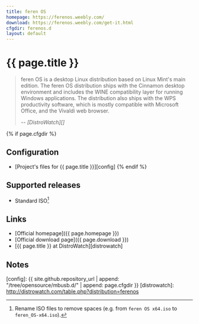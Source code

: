 ```yaml
---
title: feren OS
homepage: https://ferenos.weebly.com/
download: https://ferenos.weebly.com/get-it.html
cfgdir: ferenos.d
layout: default
---
```


# {{ page.title }}

> feren OS is a desktop Linux distribution based on Linux Mint's main edition.
> The feren OS distribution ships with the Cinnamon desktop environment and
> includes the WINE compatibility layer for running Windows applications. The
> distribution also ships with the WPS productivity software, which is mostly
> compatible with Microsoft Office, and the Vivaldi web browser.
>
> -- <cite markdown="1">[DistroWatch][]</cite>


{% if page.cfgdir %}
## Configuration

- [Project's files for {{ page.title }}][config]
{% endif %}


## Supported releases

- Standard ISO[^note1]


## Links

- [Official homepage]({{ page.homepage }})
- [Official download page]({{ page.download }})
- [{{ page.title }} at DistroWatch][distrowatch]


## Notes

[^note1]: Rename ISO files to remove spaces (e.g. from `feren OS x64.iso` to `feren_OS-x64.iso`).


[config]: {{ site.github.repository_url | append: "/tree/opensource/mbusb.d/" | append: page.cfgdir }}
[distrowatch]: http://distrowatch.com/table.php?distribution=ferenos
